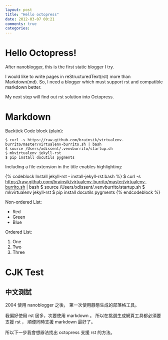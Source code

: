 ```yaml
---
layout: post
title: "Hello octopress"
date: 2012-03-07 00:21
comments: true
categories: 
---
```

Hello Octopress!
================

After nanoblogger, this is the first static blogger I try.

I would like to write pages in reStructuredText(rst) more than Markdown(md).
So, I need a blogger which must support rst and compatible markdown better.

My next step will find out rst solution into Octopress.

Markdown
========

Backtick Code block (plain):

```
$ curl -s https://raw.github.com/brainsik/virtualenv-burrito/master/virtualenv-burrito.sh | bash
$ source /Users/xdissent/.venvburrito/startup.sh
$ mkvirtualenv jekyll-rst
$ pip install docutils pygments
```

Including a file extension in the title enables highlighting:

{% codeblock Install jekyll-rst - install-jekyll-rst.bash %}
$ curl -s https://raw.github.com/brainsik/virtualenv-burrito/master/virtualenv-burrito.sh | bash
$ source /Users/xdissent/.venvburrito/startup.sh
$ mkvirtualenv jekyll-rst
$ pip install docutils pygments
{% endcodeblock %}

Non-ordered List:

* Red
* Green
* Blue

Ordered List:

1. One
2. Two
3. Three

CJK Test
========

中文測試
--------

2004 使用 nanoblogger 之後，
第一次使用靜態生成的部落格工具。

我偏好使用 rst 居多，次要使用 markdown 。
所以在挑選生成網頁工具都必須要支援 rst ，
順便同時支援 markdown 最好了。

所以下一步我會想辦法找出 octopress 支援 rst 的方法。

